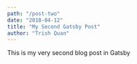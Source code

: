 ```yaml
---
path: "/post-two"
date: "2018-04-12"
title: "My Second Gatsby Post"
author: "Trish Quan"
---
```


This is my very second blog post in Gatsby